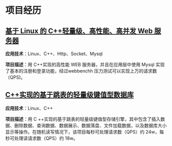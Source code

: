 # 项目经历  

## [基于 Linux 的 C++轻量级、高性能、高并发 Web 服务器](https://github.com/Zhang-nin/server/tree/main/MyWebserver)  
**应用技术**：Linux、C++、Http、Socket、Mysql  

**项目描述**：用 C++实现的高性能 WEB 服务器，并且在应用层中使用 Mysql 实现了基本的注册和登录功能，经过webbenchh 压力测试可以实现上万的请求数（QPS)。  

## [C++实现的基于跳表的轻量级键值型数据库](https://github.com/Zhang-nin/server/tree/main/Skiplist)
**应用技术**：Linux、C++

**项目描述**：用 C ++实现的基于跳表的轻量级键值型存储引擎，其中包含了插入数据、删除数据、查询数据、数据展示、数据落盘、文件加载数据，以及数据库大小显示等操作。在随机读写情况下，该项目每秒可处理请求数（QPS）约 24w，每秒可处理读请求数（QPS）约 18w。




